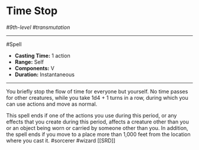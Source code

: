 # Time Stop
*#9th-level #transmutation*
___ 
#Spell
- **Casting Time:** 1 action
- **Range:** Self
- **Components:** V
- **Duration:** Instantaneous
---
You briefly stop the flow of time for everyone but yourself. No time passes for other creatures, while you take 1d4 + 1 turns in a row, during which you can use actions and move as normal.

This spell ends if one of the actions you use during this period, or any effects that you create during this period, affects a creature other than you or an object being worn or carried by someone other than you. In addition, the spell ends if you move to a place more than 1,000 feet from the location where you cast it.
#sorcerer
#wizard
[[SRD]]